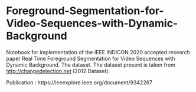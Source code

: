 # Foreground-Segmentation-for-Video-Sequences-with-Dynamic-Background
Notebook for implementation of the IEEE INDICON 2020 accepted research paper Real Time Foreground Segmentation for Video Sequences with Dynamic Background. The dataset. The dataset present is taken from http://changedetection.net (2012 Dataset).
<p>Publication : https://ieeexplore.ieee.org/document/9342267</p>
